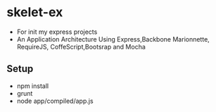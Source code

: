 skelet-ex
=========
- For init my express projects
- An Application Architecture Using Express,Backbone Marionnette, RequireJS, CoffeScript,Bootsrap and Mocha

Setup
-------------
- npm install
- grunt
- node app/compiled/app.js
